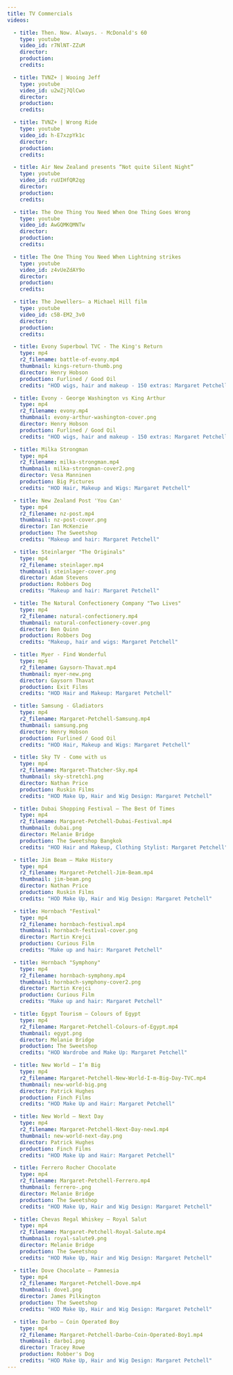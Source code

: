 ```yaml
---
title: TV Commercials
videos:

  - title: Then. Now. Always. - McDonald's 60
    type: youtube
    video_id: r7NlNT-ZZuM
    director:
    production:
    credits:

  - title: TVNZ+ | Wooing Jeff
    type: youtube
    video_id: u2wZj7QlCwo
    director:
    production:
    credits:

  - title: TVNZ+ | Wrong Ride
    type: youtube
    video_id: h-E7xzpYk1c
    director:
    production:
    credits:

  - title: Air New Zealand presents “Not quite Silent Night”
    type: youtube
    video_id: ruUIHfQR2qg
    director:
    production:
    credits:

  - title: The One Thing You Need When One Thing Goes Wrong
    type: youtube
    video_id: AwGQMKQMNTw
    director:
    production:
    credits:

  - title: The One Thing You Need When Lightning strikes
    type: youtube
    video_id: z4vUeZdAY9o
    director:
    production:
    credits:

  - title: The Jewellers– a Michael Hill film
    type: youtube
    video_id: c5B-EM2_3v0
    director:
    production:
    credits:

  - title: Evony Superbowl TVC - The King's Return
    type: mp4
    r2_filename: battle-of-evony.mp4
    thumbnail: kings-return-thumb.png
    director: Henry Hobson
    production: Furlined / Good Oil
    credits: "HOD wigs, hair and makeup - 150 extras: Margaret Petchell"

  - title: Evony - George Washington vs King Arthur
    type: mp4
    r2_filename: evony.mp4
    thumbnail: evony-arthur-washington-cover.png
    director: Henry Hobson
    production: Furlined / Good Oil
    credits: "HOD wigs, hair and makeup - 150 extras: Margaret Petchell"

  - title: Milka Strongman
    type: mp4
    r2_filename: milka-strongman.mp4
    thumbnail: milka-strongman-cover2.png
    director: Vesa Manninen
    production: Big Pictures
    credits: "HOD Hair, Makeup and Wigs: Margaret Petchell"

  - title: New Zealand Post 'You Can'
    type: mp4
    r2_filename: nz-post.mp4
    thumbnail: nz-post-cover.png
    director: Ian McKenzie
    production: The Sweetshop
    credits: "Makeup and hair: Margaret Petchell"

  - title: Steinlarger "The Originals"
    type: mp4
    r2_filename: steinlager.mp4
    thumbnail: steinlager-cover.png
    director: Adam Stevens
    production: Robbers Dog
    credits: "Makeup and hair: Margaret Petchell"

  - title: The Natural Confectionery Company "Two Lives"
    type: mp4
    r2_filename: natural-confectionery.mp4
    thumbnail: natural-confectionery-cover.png
    director: Ben Quinn
    production: Robbers Dog
    credits: "Makeup, hair and wigs: Margaret Petchell"

  - title: Myer - Find Wonderful
    type: mp4
    r2_filename: Gaysorn-Thavat.mp4
    thumbnail: myer-new.png
    director: Gaysorn Thavat
    production: Exit Films
    credits: "HOD Hair and Makeup: Margaret Petchell"

  - title: Samsung - Gladiators
    type: mp4
    r2_filename: Margaret-Petchell-Samsung.mp4
    thumbnail: samsung.png
    director: Henry Hobson
    production: Furlined / Good Oil
    credits: "HOD Hair, Makeup and Wigs: Margaret Petchell"

  - title: Sky TV - Come with us
    type: mp4
    r2_filename: Margaret-Thatcher-Sky.mp4
    thumbnail: sky-stretch1.png
    director: Nathan Price
    production: Ruskin Films
    credits: "HOD Make Up, Hair and Wig Design: Margaret Petchell"

  - title: Dubai Shopping Festival – The Best Of Times
    type: mp4
    r2_filename: Margaret-Petchell-Dubai-Festival.mp4
    thumbnail: dubai.png
    director: Melanie Bridge
    production: The Sweetshop Bangkok
    credits: "HOD Hair and Makeup, Clothing Stylist: Margaret Petchell"

  - title: Jim Beam – Make History
    type: mp4
    r2_filename: Margaret-Petchell-Jim-Beam.mp4
    thumbnail: jim-beam.png
    director: Nathan Price
    production: Ruskin Films
    credits: "HOD Make Up, Hair and Wig Design: Margaret Petchell"

  - title: Hornbach "Festival"
    type: mp4
    r2_filename: hornbach-festival.mp4
    thumbnail: hornbach-festival-cover.png
    director: Martin Krejci
    production: Curious Film
    credits: "Make up and hair: Margaret Petchell"

  - title: Hornbach "Symphony"
    type: mp4
    r2_filename: hornbach-symphony.mp4
    thumbnail: hornbach-symphony-cover2.png
    director: Martin Krejci
    production: Curious Film
    credits: "Make up and hair: Margaret Petchell"

  - title: Egypt Tourism – Colours of Egypt
    type: mp4
    r2_filename: Margaret-Petchell-Colours-of-Egypt.mp4
    thumbnail: egypt.png
    director: Melanie Bridge
    production: The Sweetshop
    credits: "HOD Wardrobe and Make Up: Margaret Petchell"

  - title: New World – I’m Big
    type: mp4
    r2_filename: Margaret-Petchell-New-World-I-m-Big-Day-TVC.mp4
    thumbnail: new-world-big.png
    director: Patrick Hughes
    production: Finch Films
    credits: "HOD Make Up and Hair: Margaret Petchell"

  - title: New World – Next Day
    type: mp4
    r2_filename: Margaret-Petchell-Next-Day-new1.mp4
    thumbnail: new-world-next-day.png
    director: Patrick Hughes
    production: Finch Films
    credits: "HOD Make Up and Hair: Margaret Petchell"

  - title: Ferrero Rocher Chocolate
    type: mp4
    r2_filename: Margaret-Petchell-Ferrero.mp4
    thumbnail: ferrero-.png
    director: Melanie Bridge
    production: The Sweetshop
    credits: "HOD Make Up, Hair and Wig Design: Margaret Petchell"

  - title: Chevas Regal Whiskey – Royal Salut
    type: mp4
    r2_filename: Margaret-Petchell-Royal-Salute.mp4
    thumbnail: royal-salute9.png
    director: Melanie Bridge
    production: The Sweetshop
    credits: "HOD Make Up, Hair and Wig Design: Margaret Petchell"

  - title: Dove Chocolate – Pamnesia
    type: mp4
    r2_filename: Margaret-Petchell-Dove.mp4
    thumbnail: dove1.png
    director: James Pilkington
    production: The Sweetshop
    credits: "HOD Make Up, Hair and Wig Design: Margaret Petchell"

  - title: Darbo – Coin Operated Boy
    type: mp4
    r2_filename: Margaret-Petchell-Darbo-Coin-Operated-Boy1.mp4
    thumbnail: darbo1.png
    director: Tracey Rowe
    production: Robber's Dog
    credits: "HOD Make Up, Hair and Wig Design: Margaret Petchell"
---
```


